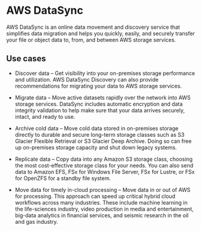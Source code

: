 # AWS DataSync

AWS DataSync is an online data movement and discovery service that simplifies data migration and helps you quickly, easily, and securely transfer your file or object data to, from, and between AWS storage services.

## Use cases

- Discover data – Get visibility into your on-premises storage performance and utilization. AWS DataSync Discovery can also provide recommendations for migrating your data to AWS storage services.

- Migrate data – Move active datasets rapidly over the network into AWS storage services. DataSync includes automatic encryption and data integrity validation to help make sure that your data arrives securely, intact, and ready to use.

- Archive cold data – Move cold data stored in on-premises storage directly to durable and secure long-term storage classes such as S3 Glacier Flexible Retrieval or S3 Glacier Deep Archive. Doing so can free up on-premises storage capacity and shut down legacy systems.

- Replicate data – Copy data into any Amazon S3 storage class, choosing the most cost-effective storage class for your needs. You can also send data to Amazon EFS, FSx for Windows File Server, FSx for Lustre, or FSx for OpenZFS for a standby file system.

- Move data for timely in-cloud processing – Move data in or out of AWS for processing. This approach can speed up critical hybrid cloud workflows across many industries. These include machine learning in the life-sciences industry, video production in media and entertainment, big-data analytics in financial services, and seismic research in the oil and gas industry.
